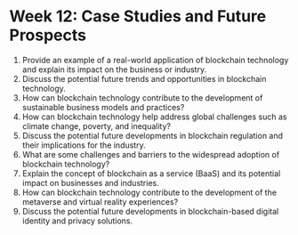 # Week 12: Case Studies and Future Prospects

1. Provide an example of a real-world application of blockchain technology and explain its impact on the business or industry.
2. Discuss the potential future trends and opportunities in blockchain technology.
3. How can blockchain technology contribute to the development of sustainable business models and practices?
4. How can blockchain technology help address global challenges such as climate change, poverty, and inequality?
5. Discuss the potential future developments in blockchain regulation and their implications for the industry.
6. What are some challenges and barriers to the widespread adoption of blockchain technology?
7. Explain the concept of blockchain as a service (BaaS) and its potential impact on businesses and industries.
8. How can blockchain technology contribute to the development of the metaverse and virtual reality experiences?
9. Discuss the potential future developments in blockchain-based digital identity and privacy solutions.
